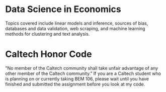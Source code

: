 # Data Science in Economics
Topics covered include linear models and inference, sources of bias, databases and data validation, web scraping, and machine learning methods for clustering and text analysis. 

# Caltech Honor Code

"No member of the Caltech community shall take unfair advantage of any other member of the Caltech community.” If you are a Caltech student who is planning on or currently taking BEM 106, please wait until you have finished and submitted the assignment before you look at my code.
